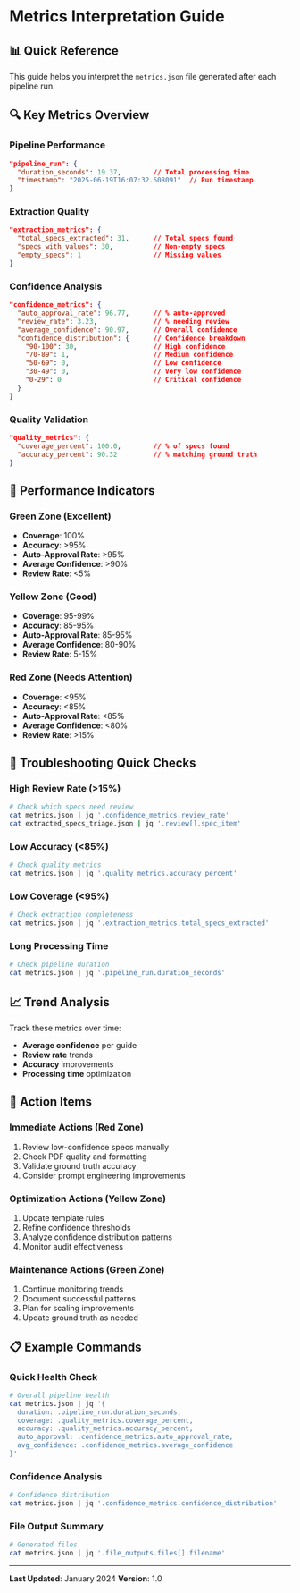 # Metrics Interpretation Guide

## 📊 Quick Reference

This guide helps you interpret the `metrics.json` file generated after each pipeline run.

## 🔍 Key Metrics Overview

### **Pipeline Performance**
```json
"pipeline_run": {
  "duration_seconds": 19.37,        // Total processing time
  "timestamp": "2025-06-19T16:07:32.608091"  // Run timestamp
}
```

### **Extraction Quality**
```json
"extraction_metrics": {
  "total_specs_extracted": 31,      // Total specs found
  "specs_with_values": 30,          // Non-empty specs
  "empty_specs": 1                  // Missing values
}
```

### **Confidence Analysis**
```json
"confidence_metrics": {
  "auto_approval_rate": 96.77,      // % auto-approved
  "review_rate": 3.23,              // % needing review
  "average_confidence": 90.97,      // Overall confidence
  "confidence_distribution": {      // Confidence breakdown
    "90-100": 30,                   // High confidence
    "70-89": 1,                     // Medium confidence
    "50-69": 0,                     // Low confidence
    "30-49": 0,                     // Very low confidence
    "0-29": 0                       // Critical confidence
  }
}
```

### **Quality Validation**
```json
"quality_metrics": {
  "coverage_percent": 100.0,        // % of specs found
  "accuracy_percent": 90.32         // % matching ground truth
}
```

## 🚦 Performance Indicators

### **Green Zone (Excellent)**
- **Coverage**: 100%
- **Accuracy**: >95%
- **Auto-Approval Rate**: >95%
- **Average Confidence**: >90%
- **Review Rate**: <5%

### **Yellow Zone (Good)**
- **Coverage**: 95-99%
- **Accuracy**: 85-95%
- **Auto-Approval Rate**: 85-95%
- **Average Confidence**: 80-90%
- **Review Rate**: 5-15%

### **Red Zone (Needs Attention)**
- **Coverage**: <95%
- **Accuracy**: <85%
- **Auto-Approval Rate**: <85%
- **Average Confidence**: <80%
- **Review Rate**: >15%

## 🔧 Troubleshooting Quick Checks

### **High Review Rate (>15%)**
```bash
# Check which specs need review
cat metrics.json | jq '.confidence_metrics.review_rate'
cat extracted_specs_triage.json | jq '.review[].spec_item'
```

### **Low Accuracy (<85%)**
```bash
# Check quality metrics
cat metrics.json | jq '.quality_metrics.accuracy_percent'
```

### **Low Coverage (<95%)**
```bash
# Check extraction completeness
cat metrics.json | jq '.extraction_metrics.total_specs_extracted'
```

### **Long Processing Time**
```bash
# Check pipeline duration
cat metrics.json | jq '.pipeline_run.duration_seconds'
```

## 📈 Trend Analysis

Track these metrics over time:
- **Average confidence** per guide
- **Review rate** trends
- **Accuracy** improvements
- **Processing time** optimization

## 🎯 Action Items

### **Immediate Actions (Red Zone)**
1. Review low-confidence specs manually
2. Check PDF quality and formatting
3. Validate ground truth accuracy
4. Consider prompt engineering improvements

### **Optimization Actions (Yellow Zone)**
1. Update template rules
2. Refine confidence thresholds
3. Analyze confidence distribution patterns
4. Monitor audit effectiveness

### **Maintenance Actions (Green Zone)**
1. Continue monitoring trends
2. Document successful patterns
3. Plan for scaling improvements
4. Update ground truth as needed

## 📋 Example Commands

### **Quick Health Check**
```bash
# Overall pipeline health
cat metrics.json | jq '{
  duration: .pipeline_run.duration_seconds,
  coverage: .quality_metrics.coverage_percent,
  accuracy: .quality_metrics.accuracy_percent,
  auto_approval: .confidence_metrics.auto_approval_rate,
  avg_confidence: .confidence_metrics.average_confidence
}'
```

### **Confidence Analysis**
```bash
# Confidence distribution
cat metrics.json | jq '.confidence_metrics.confidence_distribution'
```

### **File Output Summary**
```bash
# Generated files
cat metrics.json | jq '.file_outputs.files[].filename'
```

---

**Last Updated**: January 2024
**Version**: 1.0 